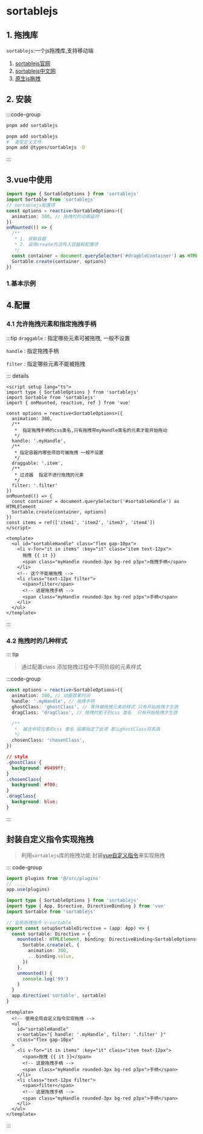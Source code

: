 # sortablejs

## 1. 拖拽库
`sortablejs`:一个js拖拽库,支持移动端
1. [sortablejs官网](https://sortablejs.github.io/Sortable/#simple-list)
2. [sortablejs中文网](http://www.sortablejs.com/index.html)
3. [原生js拖拽](/web/javaScript/event/拖拽事件)
## 2. 安装
:::code-group
```bash [js环境]
pnpm add sortablejs
```
```bash [ts环境]
pnpm add sortablejs
#  类型定义文件
pnpm add @types/sortablejs -D
```
:::

## 3.vue中使用

```ts
import type { SortableOptions } from 'sortablejs'
import Sortable from 'sortablejs'
// sortablejs配置项
const options = reactive<SortableOptions>({
  animation: 300, // 拖拽时的动画延时
})
onMounted(() => {
  /**
   * 1. 获取容器
   * 2. 调用create方法传入容器和配置项
   */
  const container = document.querySelector('#dragbleContainer') as HTMLElement
  Sortable.create(container, options)
})
```

### 1.基本示例
<!-- <SortableBasicDemo /> -->
<DemoBlock><SortableBasicDemo /></DemoBlock>

## 4.配置
### 4.1 允许拖拽元素和指定拖拽手柄
:::tip
`draggable` : 指定哪些元素可被拖拽, 一般不设置

`handle` : 指定拖拽手柄

`filter` : 指定哪些元素不能被拖拽

::: details
```vue
<script setup lang="ts">
import type { SortableOptions } from 'sortablejs'
import Sortable from 'sortablejs'
import { onMounted, reactive, ref } from 'vue'

const options = reactive<SortableOptions>({
  animation: 300,
  /**
   *  指定拖拽手柄的css类名,只有拖拽带myHandle类名的元素才能开始拖动
   */
  handle: '.myHandle',
  /**
   * 指定容器内哪些项目可被拖拽 一般不设置
   */
  draggable: '.item',
  /**
   * 过滤器  指定不进行拖拽的元素
   */
  filter: '.filter'
})
onMounted(() => {
  const container = document.querySelector('#sortableHandle') as HTMLElement
  Sortable.create(container, options)
})
const items = ref(['item1', 'item2', 'item3', 'item4'])
</script>

<template>
  <ul id="sortableHandle" class="flex gap-10px">
    <li v-for="it in items" :key="it" class="item text-12px">
      拖拽 {{ it }}
      <span class="myHandle rounded-3px bg-red p3px">拖拽手柄</span>
    </li>
    <!-- 这个不能被拖拽 -->
    <li class="text-12px filter">
      <span>filter</span>
      <!-- 这是拖拽手柄 -->
      <span class="myHandle rounded-3px bg-red p3px">手柄</span>
    </li>
  </ul>
</template>
```

:::
<DemoBlock><SortableHandle /></DemoBlock>

### 4.2 拖拽时的几种样式
::: tip
> 通过配置class 添加拖拽过程中不同阶段的元素样式

:::code-group

```ts [options]
const options = reactive<SortableOptions>({
  animation: 300, // 动画效果时间
  handle: '.myHandle', // 拖拽手柄
  ghostClass: 'ghostClass', // 等待被拖拽元素的样式 只有开始拖拽才生效
  dragClass: 'dragClass', // 拖拽时影子的css 类名  只有开始拖拽才生效

  /**
   *  被选中项元素的css 类名 如果指定了此项 那么ghostClass将失效
   */
  chosenClass: 'chosenClass',
})
```
```css
// style
.ghostClass {
  background: #9499ff;
}
.chosenClass{
  background: #f00;
}
.dragClass{
  background: blue;
}
```
:::

<DemoBlock><SortableClasses /></DemoBlock>

## 封装自定义指令实现拖拽
> 利用`sortablejs`库的拖拽功能 封装[vue自定义指令](https://cn.vuejs.org/guide/reusability/custom-directives.html#introduction)来实现拖拽

::: code-group

```ts [main.ts]
import plugins from '@/src/plugins'
// ...
app.use(plugins)
```

```ts [src/directives/sortable.ts]
import type { SortableOptions } from 'sortablejs'
import type { App, Directive, DirectiveBinding } from 'vue'
import Sortable from 'sortablejs'

// 全局拖拽指令 v-sortable
export const setupSortableDirective = (app: App) => {
  const sortable: Directive = {
    mounted(el: HTMLElement, binding: DirectiveBinding<SortableOptions>) {
      Sortable.create(el, {
        animation: 300,
        ...binding.value,
      })
    },
    unmounted() {
      console.log('99')
    }
  }
  app.directive('sortable', sortable)
}
```

```vue [directive demo]
<template>
  <!-- 使用全局自定义指令实现拖拽 -->
  <ul
    id="sortableHandle"
    v-sortable="{ handle: '.myHandle', filter: '.filter' }"
    class="flex gap-10px"
  >
    <li v-for="it in items" :key="it" class="item text-12px">
      <span>拖拽 {{ it }}</span>
      <!-- 这是拖拽手柄 -->
      <span class="myHandle rounded-3px bg-red p3px">手柄</span>
    </li>
    <li class="text-12px filter">
      <span>filter</span>
      <!-- 这是拖拽手柄 -->
      <span class="myHandle rounded-3px bg-red p3px">手柄</span>
    </li>
  </ul>
</template>
```
:::